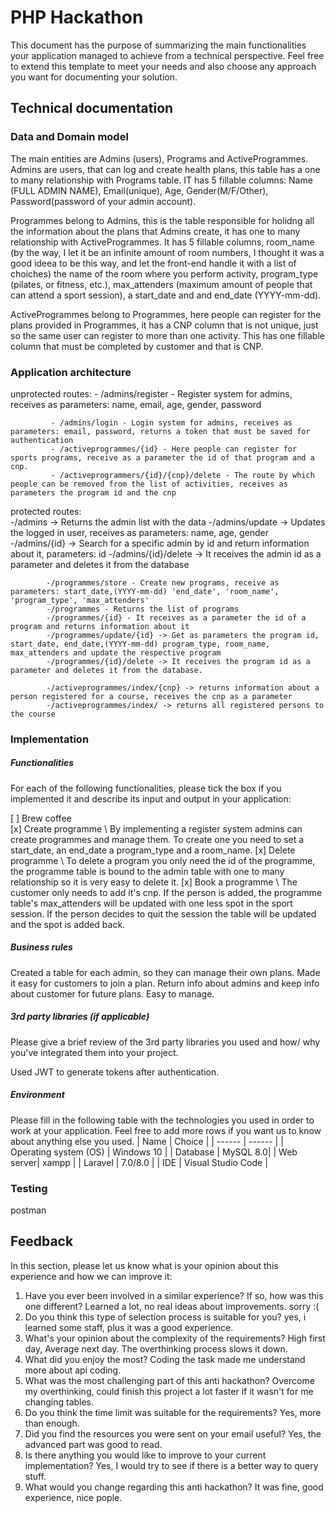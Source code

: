 # PHP Hackathon
This document has the purpose of summarizing the main functionalities your application managed to achieve from a technical perspective. Feel free to extend this template to meet your needs and also choose any approach you want for documenting your solution.

## Technical documentation
### Data and Domain model
The main entities are Admins (users), Programs and ActiveProgrammes.
Admins are users, that can log and create health plans, this table has a one to many relationship with Programs table. IT has 5 fillable columns:
Name (FULL ADMIN NAME), Email(unique), Age, Gender(M/F/Other), Password(password of your admin account).

Programmes belong to Admins, this is the table responsible for holidng all the information about the plans that Admins create, it has one to many relationship with ActiveProgrammes. It has 5 fillable columns, room_name (by the way, I let it be an infinite amount of room numbers, I thought it was a good ideea to be this way, and let the front-end handle it with a list of choiches) the name of the room where you perform activity, program_type (pilates, or fitness, etc.), max_attenders (maximum amount of people that can attend a sport session), a start_date and and end_date (YYYY-mm-dd).

ActiveProgrammes belong to Programmes, here people can register for the plans provided in Programmes, it has a CNP column that is not unique, just so the same user can register to more than one activity.
This has one fillable column that must be completed by customer and that is CNP.
### Application architecture

unprotected routes: - /admins/register - Register system for admins, receives as parameters: name, email, age, gender, password

             - /admins/login - Login system for admins, receives as parameters: email, password, returns a token that must be saved for authentication
             - /activeprogrammes/{id} - Here people can register for sports programs, receive as a parameter the id of that program and a cnp.
             - /activeprogrammers/{id}/{cnp}/delete - The route by which people can be removed from the list of activities, receives as parameters the program id and the cnp

protected routes:  
            -/admins -> Returns the admin list with the data
            -/admins/update -> Updates the logged in user, receives as parameters: name, age, gender
            -/admins/{id} -> Search for a specific admin by id and return information about it, parameters: id
            -/admins/{id}/delete -> It receives the admin id as a parameter and deletes it from the database

            -/programmes/store - Create new programs, receive as parameters: start_date,(YYYY-mm-dd) 'end_date', 'room_name', 'program_type', 'max_attenders'
            -/programmes - Returns the list of programs
            -/programmes/{id} - It receives as a parameter the id of a program and returns information about it
            -/programmes/update/{id} -> Get as parameters the program id, start_date, end_date,(YYYY-mm-dd) program_type, room_name, max_attenders and update the respective program
            -/programmes/{id}/delete -> It receives the program id as a parameter and deletes it from the database.

            -/activeprogrammes/index/{cnp} -> returns information about a person registered for a course, receives the cnp as a parameter
            -/activeprogrammes/index/ -> returns all registered persons to the course
###  Implementation
##### Functionalities
For each of the following functionalities, please tick the box if you implemented it and describe its input and output in your application:

[ ] Brew coffee \
[x] Create programme \ By implementing a register system admins can create programmes and manage them.
To create one you need to set a start_date, an end_date a program_type and a room_name.
[x] Delete programme \ To delete a program you only need the id of the programme, the programme table is bound to the admin table with one to many relationship so it is very easy to delete it.
[x] Book a programme \ The customer only needs to add it's cnp. If the person is added, the programme table's max_attenders will be updated with one less spot in the sport session. If the person decides to quit the session the table will be updated and the spot is added back.

##### Business rules
Created a table for each admin, so they can manage their own plans.
Made it easy for customers to join a plan.
Return info about admins and keep info about customer for future plans.
Easy to manage.

##### 3rd party libraries (if applicable)
Please give a brief review of the 3rd party libraries you used and how/ why you've integrated them into your project.

Used JWT to generate tokens after authentication.

##### Environment
Please fill in the following table with the technologies you used in order to work at your application. Feel free to add more rows if you want us to know about anything else you used.
| Name | Choice |
| ------ | ------ |
| Operating system (OS) | Windows 10 |
| Database  | MySQL 8.0|
| Web server| xampp |
| Laravel | 7.0/8.0 |
| IDE | Visual Studio Code |

### Testing

postman

## Feedback
In this section, please let us know what is your opinion about this experience and how we can improve it:

1. Have you ever been involved in a similar experience? If so, how was this one different?
Learned a lot, no real ideas about improvements. sorry :(
2. Do you think this type of selection process is suitable for you?
yes, i learned some staff, plus it was a good experience.
3. What's your opinion about the complexity of the requirements?
High first day, Average next day. The overthinking process slows it down.
4. What did you enjoy the most?
Coding the task made me understand more about api coding.
5. What was the most challenging part of this anti hackathon?
Overcome my overthinking, could finish this project a lot faster if it wasn't for me changing tables.
6. Do you think the time limit was suitable for the requirements?
Yes, more than enough.
7. Did you find the resources you were sent on your email useful?
Yes, the advanced part was good to read.
8. Is there anything you would like to improve to your current implementation?
Yes, I would try to see if there is a better way to query stuff.
9. What would you change regarding this anti hackathon?
It was fine, good experience, nice pople.

